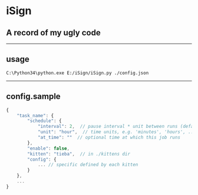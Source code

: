 # iSign

## A record of my ugly code

----------------

## usage

`C:\Python34\python.exe E:/iSign/iSign.py ./config.json`

----------------

## config.sample

``` js
{
    "task_name": {
        "schedule": {
            "interval": 2,  // pause interval * unit between runs (default 1)
            "unit": "hour",  // time units, e.g. 'minutes', 'hours', ...
            "at_time": ""  // optional time at which this job runs
        },
        "enable": false,
        "kitten": "tieba",  // in ./kittens dir
        "config": {
            ... // specific defined by each kitten
        }
    },
    ...
}
```
